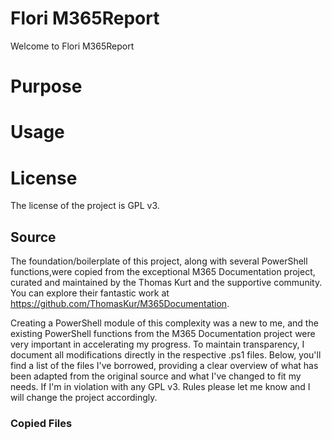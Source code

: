 # Flori M365Report
Welcome to Flori M365Report

# Purpose

# Usage

# License
The license of the project is GPL v3.

## Source
The foundation/boilerplate of this project, along with several PowerShell functions,were copied from the exceptional M365 Documentation project, curated and maintained by the Thomas Kurt and the supportive community. You can explore their fantastic work at https://github.com/ThomasKur/M365Documentation.

Creating a PowerShell module of this complexity was a new to me, and the existing PowerShell functions from the M365 Documentation project were very important in accelerating my progress. To maintain transparency, I document all modifications directly in the respective .ps1 files. Below, you'll find a list of the files I've borrowed, providing a clear overview of what has been adapted from the original source and what I've changed to fit my needs. If I'm in violation with any GPL v3. Rules please let me know and I will change the project accordingly.

### Copied Files



